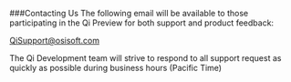 ###Contacting Us
The following email will be available to those participating in the Qi Preview for both support and product feedback:

[QiSupport@osisoft.com](mailto://QiSupport@osisoft.com)

The Qi Development team will strive to respond to all support request as quickly as possible during business hours (Pacific Time)
